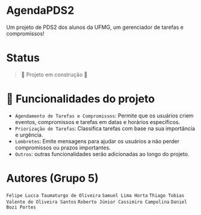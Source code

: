 # AgendaPDS2
Um projeto de PDS2 dos alunos da UFMG, um gerenciador de tarefas e compromissos!
# Status
> :construction: Projeto em construção :construction:
# :hammer: Funcionalidades do projeto
- `Agendamento de Tarefas e Compromissos`: Permite que os usuários criem eventos, compromissos e tarefas em datas e horários específicos.
- `Priorização de Tarefas`: Classifica tarefas com base na sua importância e urgência. 
- `Lembretes`: Emite mensagens para ajudar os usuários a não perder compromissos ou prazos importantes.
- `Outros`: outras funcionalidades serão adicionadas ao longo do projeto.
# Autores (Grupo 5)
`Felipe Lucca Taumaturgo de Oliveira`
`Samuel Lima Horta`
`Thiago Tobias Valente de Oliveira Santos`
`Roberto Júnior Cassimiro Campolina`
`Daniel Bozi Portes`
